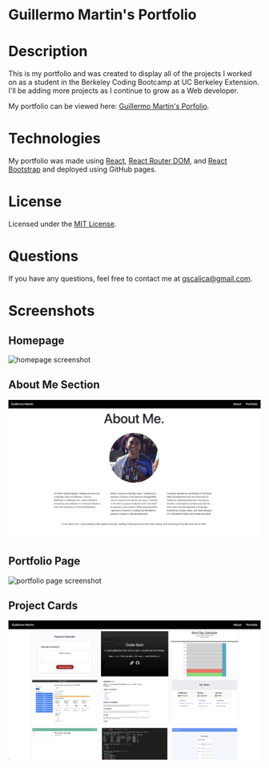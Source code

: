 # **Guillermo Martin's Portfolio**

# Description
This is my portfolio and was created to display all of the projects I worked on as a student in the Berkeley Coding Bootcamp at UC Berkeley Extension.  I'll be adding more projects as I continue to grow as a Web developer.

My portfolio can be viewed here:  [Guillermo Martin's Porfolio](https://guillermo-martin.github.io/gcm-portfolio/).

# Technologies
My portfolio was made using [React](https://reactjs.org/), [React Router DOM](https://www.npmjs.com/package/react-router-dom), and [React Bootstrap](https://react-bootstrap.github.io/) and deployed using GitHub pages.


# License
Licensed under the [MIT License](https://spdx.org/licenses/MIT.html).


# Questions
If you have any questions, feel free to contact me at [gscalica@gmail.com](mailto: "gscalica@gmail.com").

# Screenshots

<!-- ![user image](https://avatars.githubusercontent.com/u/57199674?v=4)
#### This user's email is private. -->

## Homepage
![homepage screenshot](./src/assets/images/homePage.png)

## About Me Section
![about me screenshot](./src/assets/images/aboutMe.png)

## Portfolio Page
![portfolio page screenshot](./src/assets/images/portfolioPage.png)

## Project Cards
![project cards](./src/assets/images/portfolioCards.png)
